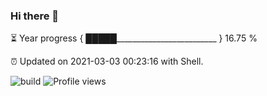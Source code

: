 ### Hi there 👋

⏳ Year progress { █████_________________________ } 16.75 %

⏰ Updated on 2021-03-03 00:23:16 with Shell.

![build](https://github.com/shenxianpeng/shenxianpeng/workflows/build/badge.svg) ![Profile views](https://gpvc.arturio.dev/shenxianpeng)